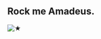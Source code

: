 ## Rock me Amadeus.

![★](https://github.com/STERNEN-KIND/STERNEN-KIND/blob/8bdf3f9ca0267aaba4e2f299caf652495d5a1f37/tumblr_dff1c3df73c43bc58520b70ae32917fc_930909a5_540.gif)
